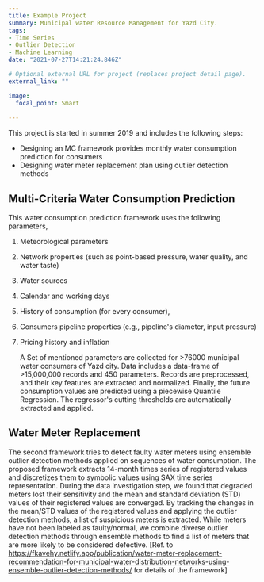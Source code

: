 ```yaml
---
title: Example Project
summary: Municipal water Resource Management for Yazd City.
tags:
- Time Series
- Outlier Detection
- Machine Learning
date: "2021-07-27T14:21:24.846Z"

# Optional external URL for project (replaces project detail page).
external_link: ""

image:
  focal_point: Smart
  
---
```

This project is started in summer 2019 and includes the following steps:

* Designing an MC framework provides monthly water consumption prediction for consumers 
* Designing water meter replacement plan using outlier detection methods


##  Multi-Criteria Water Consumption Prediction

This water consumption prediction framework uses the following parameters,

1. Meteorological parameters
2. Network properties (such as point-based pressure, water quality, and water taste)
3. Water sources 
4. Calendar and working days
5. History of consumption (for every consumer), 
6. Consumers pipeline properties (e.g., pipeline's diameter, input pressure)
7. Pricing history and inflation

   A Set of mentioned parameters are collected for >76000 municipal water consumers of Yazd city. Data includes a data-frame of >15,000,000 records and 450 parameters. Records are preprocessed, and their key features are extracted and normalized. Finally, the future consumption values are predicted using a piecewise Quantile Regression. The regressor's cutting thresholds are automatically extracted and applied. 


## Water Meter Replacement

The second framework tries to detect faulty water meters using ensemble outlier detection methods applied on sequences of water consumption. The proposed framework extracts 14-month times series of registered values and discretizes them to symbolic values using SAX time series representation. During the data investigation step, we found that degraded meters lost their sensitivity and the mean and standard deviation (STD) values of their registered values are converged. By tracking the changes in the mean/STD values of the registered values and applying the outlier detection methods, a list of suspicious meters is extracted. While meters have not been labeled as faulty/normal, we combine diverse outlier detection methods through ensemble methods to find a list of meters that are more likely to be considered defective.  \[Ref. to <https://fkavehy.netlify.app/publication/water-meter-replacement-recommendation-for-municipal-water-distribution-networks-using-ensemble-outlier-detection-methods/> for details of the framework]
